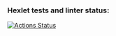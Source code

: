 ### Hexlet tests and linter status:
[![Actions Status](https://github.com/valeriySeregin/layout-designer-project-lvl1/workflows/hexlet-check/badge.svg)](https://github.com/valeriySeregin/layout-designer-project-lvl1/actions)